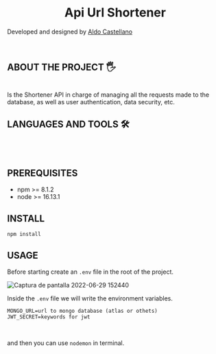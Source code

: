 <h1 align="center">Api Url Shortener</h1> 

Developed and designed by [Aldo Castellano](https://www.linkedin.com/in/aldo-castellano/ "Aldo Castellano")




<br>

## ABOUT THE PROJECT 🖐️
<br>
Is the Shortener API in charge of managing all the requests made to the database, as well as user authentication, data security, etc.

<br>

## LANGUAGES AND TOOLS 🛠️
<br>

<br>

## PREREQUISITES 

- npm >= 8.1.2
- node >= 16.13.1


## INSTALL


` npm install `



## USAGE 
Before starting create an `.env` file in the root of the project.

![Captura de pantalla 2022-06-29 152440](https://user-images.githubusercontent.com/92597205/176447354-0f9864bb-7200-4564-8100-6415c9667909.png)


Inside the `.env` file we will write the environment variables.

```
MONGO_URL=url to mongo database (atlas or othets)
JWT_SECRET=keywords for jwt
```

<br>

and then you can use `nodemon` in terminal.






